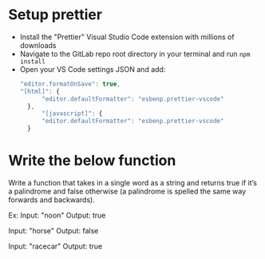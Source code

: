# Setup prettier

- Install the "Prettier" Visual Studio Code extension with millions of downloads
- Navigate to the GitLab repo root directory in your terminal and run `npm install`
- Open your VS Code settings JSON and add:
  ```js
  "editor.formatOnSave": true,
  "[html]": {
        "editor.defaultFormatter": "esbenp.prettier-vscode"
    },
        "[javascript]": {
        "editor.defaultFormatter": "esbenp.prettier-vscode"
    }
  ```

# Write the below function

Write a function that takes in a single word as a string and returns true if it’s a palindrome and false otherwise (a palindrome is spelled the same way forwards and backwards).

Ex:
Input: "noon"
Output: true

Input: "horse"
Output: false

Input: "racecar"
Output: true
